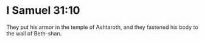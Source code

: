 # I Samuel 31:10

They put his armor in the temple of Ashtaroth, and they fastened his body to the wall of Beth-shan.
